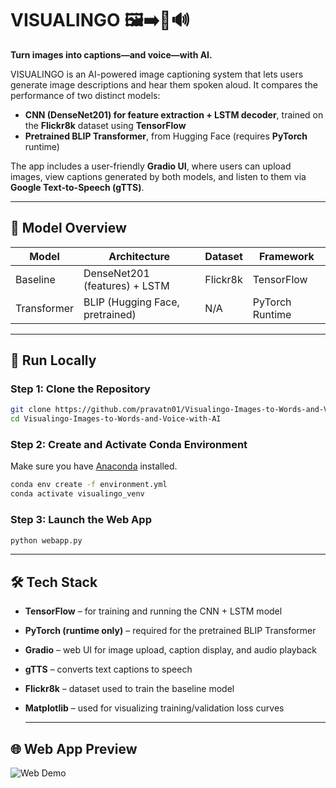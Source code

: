 # VISUALINGO 🖼️➡️📝🔊
**Turn images into captions—and voice—with AI.**

VISUALINGO is an AI-powered image captioning system that lets users generate image descriptions and hear them spoken aloud. It compares the performance of two distinct models:

- **CNN (DenseNet201) for feature extraction + LSTM decoder**, trained on the **Flickr8k** dataset using **TensorFlow**
- **Pretrained BLIP Transformer**, from Hugging Face (requires **PyTorch** runtime)

The app includes a user-friendly **Gradio UI**, where users can upload images, view captions generated by both models, and listen to them via **Google Text-to-Speech (gTTS)**.

---

## 🧠 Model Overview

| Model        | Architecture                        | Dataset   | Framework      |
|--------------|-------------------------------------|-----------|----------------|
| Baseline     | DenseNet201 (features) + LSTM       | Flickr8k  | TensorFlow     |
| Transformer  | BLIP (Hugging Face, pretrained)     | N/A       | PyTorch Runtime|

---

## 🚀 Run Locally

### Step 1: Clone the Repository

```bash
git clone https://github.com/pravatn01/Visualingo-Images-to-Words-and-Voice-with-AI.git
cd Visualingo-Images-to-Words-and-Voice-with-AI
```

### Step 2: Create and Activate Conda Environment

Make sure you have [Anaconda](https://www.anaconda.com/download/success) installed.

```bash
conda env create -f environment.yml
conda activate visualingo_venv
```

### Step 3: Launch the Web App

```bash
python webapp.py
```

---

## 🛠 Tech Stack

- **TensorFlow** – for training and running the CNN + LSTM model
- **PyTorch (runtime only)** – required for the pretrained BLIP Transformer
- **Gradio** – web UI for image upload, caption display, and audio playback
- **gTTS** – converts text captions to speech
- **Flickr8k** – dataset used to train the baseline model
- **Matplotlib** – used for visualizing training/validation loss curves

  ---

## 🌐 Web App Preview
![Web Demo](demo.png)
